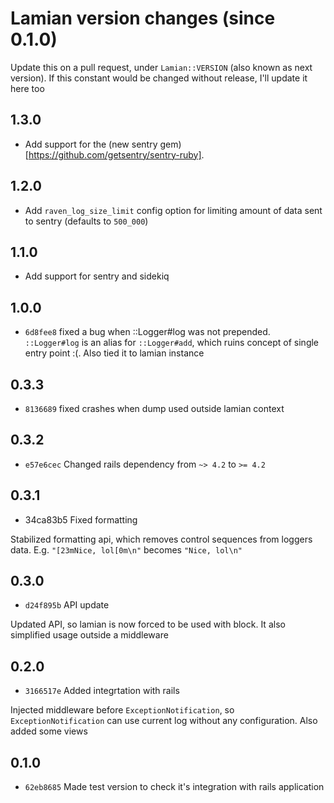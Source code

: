 # Lamian version changes (since 0.1.0)

Update this on a pull request, under `Lamian::VERSION`
(also known as next version). If this constant would be changed without release,
I'll update it here too

## 1.3.0
* Add support for the (new sentry gem)[https://github.com/getsentry/sentry-ruby].

## 1.2.0
* Add `raven_log_size_limit` config option for limiting amount of data sent to sentry (defaults to `500_000`)

## 1.1.0
* Add support for sentry and sidekiq

## 1.0.0

* `6d8fee8` fixed a bug when ::Logger#log was not prepended. `::Logger#log` is an alias for `::Logger#add`,
which ruins concept of single entry point :(. Also tied it to lamian instance

## 0.3.3

* `8136689` fixed crashes when dump used outside lamian context


## 0.3.2

* `e57e6cec` Changed rails dependency from `~> 4.2` to `>= 4.2`


## 0.3.1

* 34ca83b5 Fixed formatting

Stabilized formatting api, which removes control sequences from loggers data.
E.g. `"[23mNice, lol[0m\n"` becomes `"Nice, lol\n"`


## 0.3.0

* `d24f895b` API update

Updated API, so lamian is now forced to be used with block.
It also simplified usage outside a middleware


## 0.2.0
* `3166517e` Added integrtation with rails

Injected middleware before `ExceptionNotification`, so `ExceptionNotification`
can use current log without any configuration. Also added some views


## 0.1.0
* `62eb8685` Made test version to check it's integration with rails application
